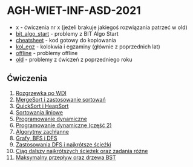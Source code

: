 # AGH-WIET-INF-ASD-2021
* x - ćwiczenia nr x (jeżeli brakuje jakiegoś rozwiązania patrzeć w old)
* [bit_algo_start](https://github.com/proman3419/AGH-WIET-INF-ASD-2021/tree/master/bit_algo_start) - problemy z BIT Algo Start
* [cheatsheet](https://github.com/proman3419/AGH-WIET-INF-ASD-2021/tree/master/cheatsheet) - kod gotowy do kopiowania
* [kol_egz](https://github.com/proman3419/AGH-WIET-INF-ASD-2021/tree/master/kol_egz) - kolokwia i egzaminy (głównie z poprzednich lat)
* [offline](https://github.com/proman3419/AGH-WIET-INF-ASD-2021/tree/master/offline) - problemy offline
* [old](https://github.com/proman3419/AGH-WIET-INF-ASD-2021/tree/master/old) - problemy z ćwiczeń z poprzedniego roku

## Ćwiczenia
1. [Rozgrzewka po WDI](https://github.com/proman3419/AGH-WIET-INF-ASD-2021/tree/master/1)
2. [MergeSort i zastosowanie sortowań](https://github.com/proman3419/AGH-WIET-INF-ASD-2021/tree/master/2)
3. [QuickSort i HeapSort](https://github.com/proman3419/AGH-WIET-INF-ASD-2021/tree/master/3)
4. [Sortowania liniowe](https://github.com/proman3419/AGH-WIET-INF-ASD-2021/tree/master/4)
5. [Programowanie dynamiczne](https://github.com/proman3419/AGH-WIET-INF-ASD-2021/tree/master/5)
6. [Programowanie dynamiczne (część 2)](https://github.com/proman3419/AGH-WIET-INF-ASD-2021/tree/master/6)
7. [Algorytmy zachłanne](https://github.com/proman3419/AGH-WIET-INF-ASD-2021/tree/master/7)
8. [Grafy, BFS i DFS](https://github.com/proman3419/AGH-WIET-INF-ASD-2021/tree/master/8)
9. [Zastosowania DFS i najkrótsze ścieżki](https://github.com/proman3419/AGH-WIET-INF-ASD-2021/tree/master/9)
10. [Ciąg dalszy najkrótszych ścieżek oraz zadania różne](https://github.com/proman3419/AGH-WIET-INF-ASD-2021/tree/master/10)
11. [Maksymalny przepływ oraz drzewa BST](https://github.com/proman3419/AGH-WIET-INF-ASD-2021/tree/master/11)
